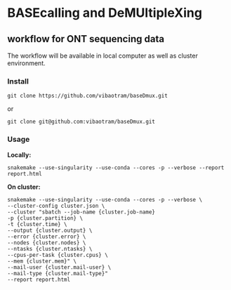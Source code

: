 # BASEcalling and DeMUltipleXing
## workflow for ONT sequencing data

The workflow will be available in local computer as well as cluster environment.


### Install

```
git clone https://github.com/vibaotram/baseDmux.git
```
or

    git clone git@github.com:vibaotram/baseDmux.git



### Usage

**Locally:**

```
snakemake --use-singularity --use-conda --cores -p --verbose --report report.html
```

**On cluster:**

```
snakemake --use-singularity --use-conda --cores -p --verbose \
--cluster-config cluster.json \
--cluster "sbatch --job-name {cluster.job-name}
-p {cluster.partition} \
-t {cluster.time} \
--output {cluster.output} \
--error {cluster.error} \
--nodes {cluster.nodes} \
--ntasks {cluster.ntasks} \
--cpus-per-task {cluster.cpus} \
--mem {cluster.mem}" \
--mail-user {cluster.mail-user} \
--mail-type {cluster.mail-type}"
--report report.html
```
